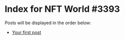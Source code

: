 # Index for NFT World #3393
Posts will be displayed in the order below:

- [Your first post](./001-first.md)

